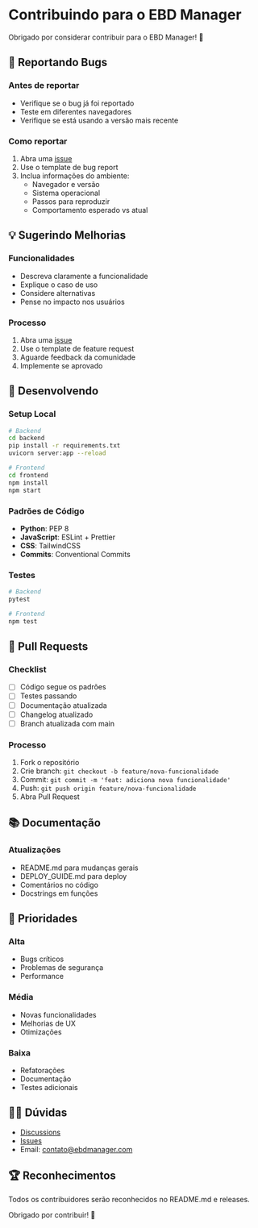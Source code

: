 # Contribuindo para o EBD Manager

Obrigado por considerar contribuir para o EBD Manager! 🙏

## 🐛 Reportando Bugs

### Antes de reportar
- Verifique se o bug já foi reportado
- Teste em diferentes navegadores
- Verifique se está usando a versão mais recente

### Como reportar
1. Abra uma [issue](https://github.com/seu-usuario/ebd-manager/issues)
2. Use o template de bug report
3. Inclua informações do ambiente:
   - Navegador e versão
   - Sistema operacional
   - Passos para reproduzir
   - Comportamento esperado vs atual

## 💡 Sugerindo Melhorias

### Funcionalidades
- Descreva claramente a funcionalidade
- Explique o caso de uso
- Considere alternativas
- Pense no impacto nos usuários

### Processo
1. Abra uma [issue](https://github.com/seu-usuario/ebd-manager/issues)
2. Use o template de feature request
3. Aguarde feedback da comunidade
4. Implemente se aprovado

## 🔧 Desenvolvendo

### Setup Local
```bash
# Backend
cd backend
pip install -r requirements.txt
uvicorn server:app --reload

# Frontend
cd frontend
npm install
npm start
```

### Padrões de Código
- **Python**: PEP 8
- **JavaScript**: ESLint + Prettier
- **CSS**: TailwindCSS
- **Commits**: Conventional Commits

### Testes
```bash
# Backend
pytest

# Frontend
npm test
```

## 📝 Pull Requests

### Checklist
- [ ] Código segue os padrões
- [ ] Testes passando
- [ ] Documentação atualizada
- [ ] Changelog atualizado
- [ ] Branch atualizada com main

### Processo
1. Fork o repositório
2. Crie branch: `git checkout -b feature/nova-funcionalidade`
3. Commit: `git commit -m 'feat: adiciona nova funcionalidade'`
4. Push: `git push origin feature/nova-funcionalidade`
5. Abra Pull Request

## 📚 Documentação

### Atualizações
- README.md para mudanças gerais
- DEPLOY_GUIDE.md para deploy
- Comentários no código
- Docstrings em funções

## 🎯 Prioridades

### Alta
- Bugs críticos
- Problemas de segurança
- Performance

### Média
- Novas funcionalidades
- Melhorias de UX
- Otimizações

### Baixa
- Refatorações
- Documentação
- Testes adicionais

## 🙋‍♂️ Dúvidas

- [Discussions](https://github.com/seu-usuario/ebd-manager/discussions)
- [Issues](https://github.com/seu-usuario/ebd-manager/issues)
- Email: contato@ebdmanager.com

## 🏆 Reconhecimentos

Todos os contribuidores serão reconhecidos no README.md e releases.

Obrigado por contribuir! 🚀